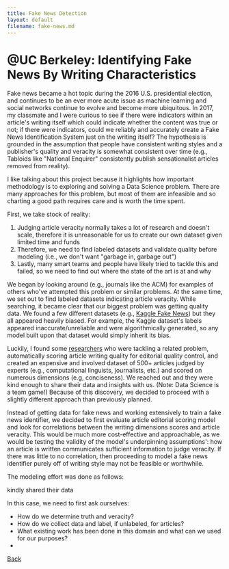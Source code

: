 ```yaml
---
title: Fake News Detection
layout: default
filename: fake-news.md
--- 
```


# @UC Berkeley: Identifying Fake News By Writing Characteristics

Fake news became a hot topic during the 2016 U.S. presidential election, and continues to be an ever more acute issue as machine learning and social networks continue to evolve and become more ubiquitous. In 2017, my classmate and I were curious to see if there were indicators within an article's writing itself which could indicate whether the content was true or not; if there were indicators, could we reliably and accurately create a Fake News Identification System just on the writing itself? The hypothesis is grounded in the assumption that people have consistent writing styles and a publisher's quality and veracity is somewhat consistent over time (e.g., Tabloids like "National Enquirer" consistently publish sensationalist articles removed from reality).

I like talking about this project because it highlights how important methodology is to exploring and solving a Data Science problem. There are many approaches for this problem, but most of them are infeasible and so charting a good path requires care and is worth the time spent.

First, we take stock of reality:

1. Judging article veracity normally takes a lot of research and doesn't scale, therefore it is unreasonable for us to create our own dataset given limited time and funds
2. Therefore, we need to find labeled datasets and validate quality before modeling (i.e., we don't want "garbage in, garbage out")
3. Lastly, many smart teams and people have likely tried to tackle this and failed, so we need to find out where the state of the art is at and why

We began by looking around (e.g., journals like the ACM) for examples of others who've attempted this problem or similar problems. At the same time, we set out to find labeled datasets indicating article veracity. While searching, it became clear that our biggest problem was getting quality data. We found a few different datasets (e.g., [Kaggle Fake News](https://www.kaggle.com/c/fake-news/data)) but they all appeared heavily biased. For example, the Kaggle dataset's labels appeared inaccurate/unreliable and were algorithmically generated, so any model built upon that dataset would simply inherit its bias.

Luckily, I found some [researchers](http://aclweb.org/anthology/P/P16/P16-1178.pdf) who were tackling a related problem, automatically scoring article writing quality for editorial quality control, and created an expensive and involved dataset of 500+ articles judged by experts (e.g., computational linguists, journalists, etc.) and scored on numerous dimensions (e.g, conciseness). We reached out and they were kind enough to share their data and insights with us. (Note: Data Science is a team game!) Because of this discovery, we decided to proceed with a slightly different approach than previously planned.

Instead of getting data for fake news and working extensively to train a fake news identifier, we decided to first evaluate article editorial scoring model and look for correlations between the writing dimensions scores and article veracity. This would be much more cost-effective and approachable, as we would be testing the validity of the model's underpinning assumptions': how an article is written communicates sufficient information to judge veracity. If there was little to no correlation, then proceeding to model a fake news identifier purely off of writing style may not be feasible or worthwhile.


The modeling effort was done as follows:





kindly shared their data


In this case, we need to first ask ourselves:

* How do we determine truth and veracity?
* How do we collect data and label, if unlabeled, for articles?
* What existing work has been done in this domain and what can we used for our purposes?
* 


[Back](./)
